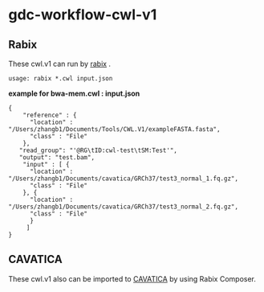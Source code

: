 # gdc-workflow-cwl-v1

## Rabix

These cwl.v1 can run by [rabix](http://rabix.io) .

```
usage: rabix *.cwl input.json

```

**example for bwa-mem.cwl : input.json**

```
{
    "reference" : {
      "location" : "/Users/zhangb1/Documents/Tools/CWL.V1/exampleFASTA.fasta",
      "class" : "File"
    },
   "read_group": "'@RG\tID:cwl-test\tSM:Test'",
   "output": "test.bam",
    "input" : [ {
      "location" : "/Users/zhangb1/Documents/cavatica/GRCh37/test3_normal_1.fq.gz",
      "class" : "File"
    }, {
      "location" : "/Users/zhangb1/Documents/cavatica/GRCh37/test3_normal_2.fq.gz",
      "class" : "File"
      }
     ]
}

```


## CAVATICA

These cwl.v1  also can be imported to [CAVATICA](http://cavatica.sbgenomics.com) by using Rabix Composer.
